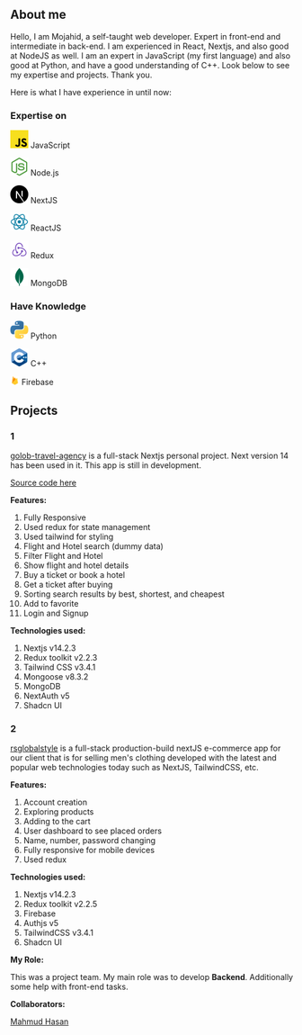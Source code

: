 ## About me

Hello, I am Mojahid, a self-taught web developer. Expert in front-end and intermediate in back-end. I am experienced in React, Nextjs, and also good at NodeJS as well. I am an expert in JavaScript (my first language) and also good at Python, and have a good understanding of C++. Look below to see my expertise and projects. Thank you.
 
Here is what I have experience in until now:

### Expertise on

![Javascript](/assets/javascript.svg) JavaScript

![Nodejs](/assets/nodejs.svg) Node.js

![NextJs](/assets/nextjs.svg) NextJS

![React](/assets/react.svg) ReactJS

![Redux](/assets/redux.svg) Redux

![MongoDB](/assets/mongodb.svg) MongoDB

### Have Knowledge

![Pyhton](/assets/python.svg) Python

![C++](/assets/c++.svg) C++

<img src="/assets/firebase.png" width="16" height="16" /> Firebase

## Projects

### 1

[golob-travel-agency](https://golob-travel-agency.vercel.app) is a full-stack Nextjs personal project. Next version 14 has been used in it. This app is still in development.

[Source code here](https://github.com/mojahidhasan/golob-travel-agency-nextjs)

**Features:**

1. Fully Responsive
2. Used redux for state management
3. Used tailwind for styling
4. Flight and Hotel search (dummy data)
5. Filter Flight and Hotel
6. Show flight and hotel details
7. Buy a ticket or book a hotel
8. Get a ticket after buying
9. Sorting search results by best, shortest, and cheapest
10. Add to favorite
11. Login and Signup

**Technologies used:**

1. Nextjs v14.2.3
2. Redux toolkit v2.2.3
3. Tailwind CSS v3.4.1
4. Mongoose v8.3.2
5. MongoDB
6. NextAuth v5
7. Shadcn UI 

### 2

[rsglobalstyle](https://rsglobalstyle) is a full-stack production-build nextJS e-commerce app for our client that is for selling men's clothing developed with the latest and popular web technologies today such as NextJS, TailwindCSS, etc.

**Features:**

1. Account creation
2. Exploring products
3. Adding to the cart
4. User dashboard to see placed orders
5. Name, number, password changing
6. Fully responsive for mobile devices
7. Used redux

**Technologies used:**

1. Nextjs v14.2.3
2. Redux toolkit v2.2.5
3. Firebase
4. Authjs v5
5. TailwindCSS v3.4.1
6. Shadcn UI

**My Role:**

This was a project team. My main role was to develop **Backend**. Additionally some help with front-end tasks.

**Collaborators:**

[Mahmud Hasan](https://github.com/mahmud2248)
